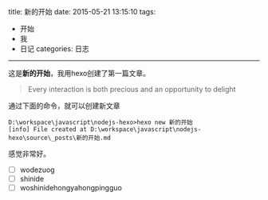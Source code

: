 title: 新的开始
date: 2015-05-21 13:15:10
tags:
- 开始
- 我
- 日记
categories: 日志
---

这是**新的开始**，我用hexo创建了第一篇文章。

> Every interaction is both precious and an opportunity to delight

通过下面的命令，就可以创建新文章
```{bash}
D:\workspace\javascript\nodejs-hexo>hexo new 新的开始
[info] File created at D:\workspace\javascript\nodejs-hexo\source\_posts\新的开始.md
```

感觉非常好。

- [ ] wodezuog
- [ ] shinide
- [ ] woshinidehongyahongpingguo